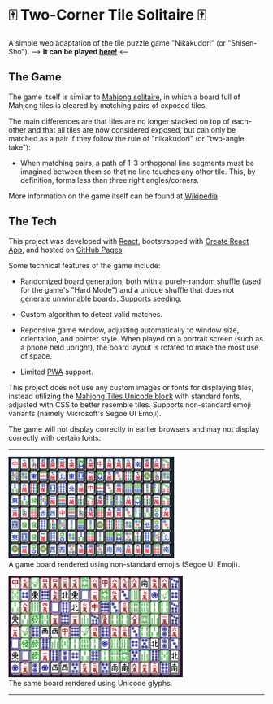 # 🀄 Two-Corner Tile Solitaire 🀄

A simple web adaptation of the tile puzzle game "Nikakudori" (or "Shisen-Sho"). --> **It can be played [here!](https://ktpease.github.io/2ctilesol)** <--

## The Game

The game itself is similar to [Mahjong solitaire](https://en.wikipedia.org/wiki/Mahjong_solitaire), in which a board full of Mahjong tiles is cleared by matching pairs of exposed tiles.

The main differences are that tiles are no longer stacked on top of each-other and that all tiles are now considered exposed, but can only be matched as a pair if they follow the rule of "nikakudori" (or "two-angle take"):

- When matching pairs, a path of 1-3 orthogonal line segments must be imagined between them so that no line touches any other tile. This, by definition, forms less than three right angles/corners.

More information on the game itself can be found at [Wikipedia](https://en.wikipedia.org/wiki/Shisen-Sho).

## The Tech

This project was developed with [React](https://reactjs.org/), bootstrapped with [Create React App](https://github.com/facebook/create-react-app), and hosted on [GitHub Pages](https://pages.github.com/).

Some technical features of the game include:

* Randomized board generation, both with a purely-random shuffle (used for the game's "Hard Mode") and a unique shuffle that does not generate unwinnable boards. Supports seeding.

* Custom algorithm to detect valid matches.

* Reponsive game window, adjusting automatically to window size, orientation, and pointer style. When played on a portrait screen (such as a phone held upright), the board layout is rotated to make the most use of space.

* Limited [PWA](https://en.wikipedia.org/wiki/Progressive_web_application) support.

This project does not use any custom images or fonts for displaying tiles, instead utilizing the [Mahjong Tiles Unicode block](https://en.wikipedia.org/wiki/Mahjong_Tiles_(Unicode_block)) with standard fonts, adjusted with CSS to better resemble tiles. Supports non-standard emoji variants (namely Microsoft's Segoe UI Emoji).

The game will not display correctly in earlier browsers and may not display correctly with certain fonts.

---

[<img src="./readme/desktop-emoji-t.png" title="A game board rendered using non-standard emojis">](./readme/desktop-emoji.png)  
A game board rendered using non-standard emojis (Segoe UI Emoji).

[<img src="./readme/desktop-glyph-t.png" title="The same board rendered using Unicode glyphs">](./readme/desktop-glyph.png)  
The same board rendered using Unicode glyphs.

---
